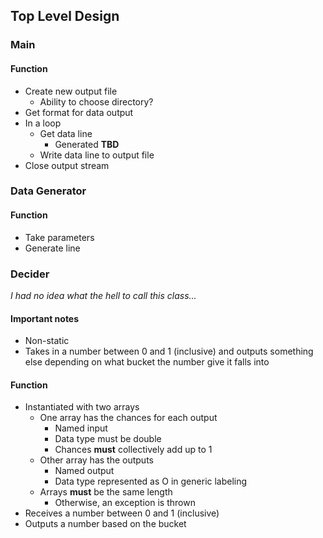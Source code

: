 ## Top Level Design

### Main
#### Function 
- Create new output file
  - Ability to choose directory?
- Get format for data output
- In a loop
  - Get data line
    - Generated **TBD**
  - Write data line to output file
- Close output stream

### Data Generator
#### Function
- Take parameters
- Generate line

### Decider
*I had no idea what the hell to call this class...*
#### Important notes
- Non-static
- Takes in a number between 0 and 1 (inclusive) and outputs something else depending on what bucket the number give it falls into
#### Function
- Instantiated with two arrays
  - One array has the chances for each output
    - Named input
    - Data type must be double
    - Chances **must** collectively add up to 1
  - Other array has the outputs
    - Named output
    - Data type represented as O in generic labeling
  - Arrays **must** be the same length
    - Otherwise, an exception is thrown
- Receives a number between 0 and 1 (inclusive)
- Outputs a number based on the bucket
